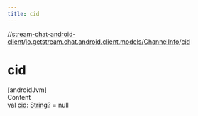 ```yaml
---
title: cid
---
```

//[stream-chat-android-client](../../../index.md)/[io.getstream.chat.android.client.models](../index.md)/[ChannelInfo](index.md)/[cid](cid.md)



# cid  
[androidJvm]  
Content  
val [cid](cid.md): [String](https://kotlinlang.org/api/latest/jvm/stdlib/kotlin/-string/index.html)? = null  




